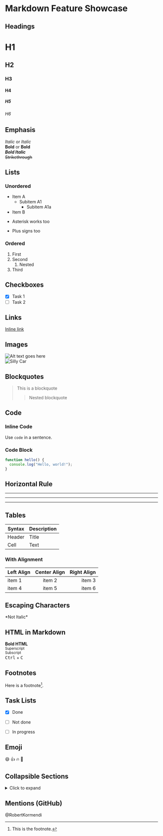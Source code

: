 

# Markdown Feature Showcase

## Headings

# H1  
## H2  
### H3  
#### H4  
##### H5  
###### H6  

## Emphasis

*Italic* or _Italic_  
**Bold** or __Bold__  
***Bold Italic***  
~~Strikethrough~~

## Lists

### Unordered

- Item A  
  - Subitem A1  
    - Subitem A1a  
- Item B  
* Asterisk works too  
+ Plus signs too  

### Ordered

1. First  
2. Second  
   1. Nested  
3. Third  

## Checkboxes

- [x] Task 1  
- [ ] Task 2  

## Links

[Inline link](https://i.redd.it/9frjxiht4ehe1.jpeg)  


## Images

![Alt text goes here](https://i.pinimg.com/736x/0b/12/9a/0b129a23a73de948df31f59ba8d78478.jpg)  
![Silly Car](https://static.wikia.nocookie.net/silly-cat/images/d/d5/Bentley.png/revision/latest?cb=20231011193437 "Silly Car")  

## Blockquotes

> This is a blockquote  
>> Nested blockquote  

## Code

### Inline Code

Use `code` in a sentence.  

### Code Block

```javascript
function hello() {
  console.log("Hello, world!");
}
```

## Horizontal Rule

---
***
___

## Tables

| Syntax | Description |
|--------|-------------|
| Header | Title       |
| Cell   | Text        |

### With Alignment

| Left Align | Center Align | Right Align |
|:-----------|:------------:|------------:|
| item 1     | item 2       | item 3      |
| item 4     | item 5       | item 6      |

## Escaping Characters

\*Not Italic\*  

## HTML in Markdown

<b>Bold HTML</b>  
<sup>Superscript</sup>  
<sub>Subscript</sub>  
<kbd>Ctrl</kbd> + <kbd>C</kbd>

## Footnotes

Here is a footnote[^1].

[^1]: This is the footnote.

## Task Lists

- [x] Done  
- [ ] Not done  
- [ ] In progress  


## Emoji

:smile: :+1: :fire: :100:

## Collapsible Sections

<details>
  <summary>Click to expand</summary>
  Hidden content here!
</details>

## Mentions (GitHub)

@RobertKormendi
